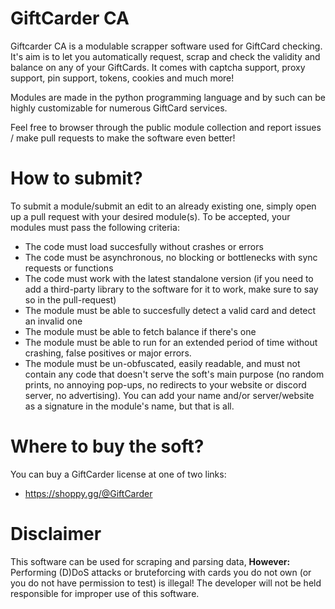 # GiftCarder CA
Giftcarder CA is a modulable scrapper software used for GiftCard checking.
It's aim is to let you automatically request, scrap and check the validity and balance on any of your GiftCards.
It comes with captcha support, proxy support, pin support, tokens, cookies and much more!

Modules are made in the python programming language and by such can be highly customizable for numerous GiftCard services.

Feel free to browser through the public module collection and report issues / make pull requests to make the software even better!

# How to submit?

To submit a module/submit an edit to an already existing one, simply open up a pull request with your desired module(s).
To be accepted, your modules must pass the following criteria:

- The code must load succesfully without crashes or errors
- The code must be asynchronous, no blocking or bottlenecks with sync requests or functions
- The code must work with the latest standalone version (if you need to add a third-party library to the software for it to work, make sure to say so in the pull-request)
- The module must be able to succesfully detect a valid card and detect an invalid one
- The module must be able to fetch balance if there's one
- The module must be able to run for an extended period of time without crashing, false positives or major errors.
- The module must be un-obfuscated, easily readable, and must not contain any code that doesn't serve the soft's main purpose (no random prints, no annoying pop-ups, no redirects to your website or discord server, no advertising). You can add your name and/or server/website as a signature in the module's name, but that is all.

# Where to buy the soft?
You can buy a GiftCarder license at one of two links:
- https://shoppy.gg/@GiftCarder

# Disclaimer
This software can be used for scraping and parsing data, **However:** Performing (D)DoS attacks or bruteforcing with cards you do not own (or you do not have permission to test) is illegal! The developer will not be held responsible for improper use of this software.
